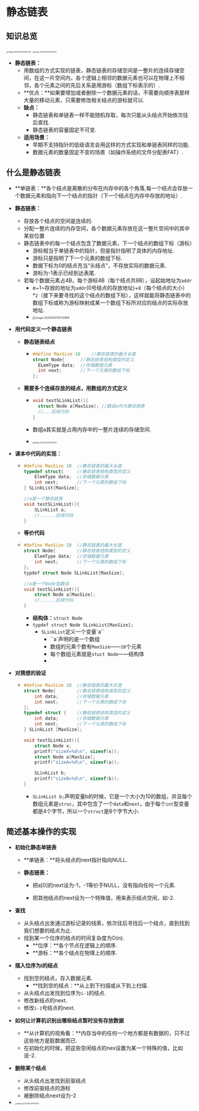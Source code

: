 # 静态链表



## 知识总览

<img src="https://cvp.oss-cn-shanghai.aliyuncs.com/picgo/202304120938291.png" alt="image-20230412093853212" style="zoom: 33%;" />

<img src="https://cvp.oss-cn-shanghai.aliyuncs.com/picgo/202304121415649.png" alt="image-20230412141532527" style="zoom:33%;" />



* **静态链表：**
  * 用数组的方式实现的链表，静态链表的存储空间是一整片的连续存储空间，在这一片空间内，各个逻辑上相邻的数据元素也可以在物理上不相邻，各个元素之间的先后关系是用游标（数组下标表示的）.
  * **优点：**如果要增加或者删除一个数据元素的话，不需要向顺序表那样大量的移动元素，只需要修改相关结点的游标就可以.
  * **缺点：**
    * 静态链表和单链表一样不能随机存取，每次只能从头结点开始依次往后查找.
    * 静态链表的容量固定不可变.
  * **适用场景：**
    * 早期不支持指针的低级语言会用这样的方式实现和单链表同样的功能.
    * 数据元素的数量固定不变的场景（如操作系统的文件分配表FAT）.





## 什么是静态链表

* **单链表：**各个结点是离散的分布在内存中的各个角落,每一个结点会存放一个数据元素和指向下一个结点的指针（下一个结点在内存中存放的地址）.

* **静态链表：**

  * 存放各个结点的空间是连续的.
  * 分配一整片连续的内存空间，各个数据元素存放在这一整片空间中的其中某些位置
  * 静态链表中的每一个结点包含了数据元素，下一个结点的数组下标（游标）
    * 游标相当于单链表中的指针，但是指针指明了具体的内存地址.
    * 游标只是指明了下一个元素的数组下标.
    * 数据下标为0的结点充当“头结点”，不存放实际的数据元素.
    * 游标为-1表示已经到达表尾.
  * 若每个数据元素占4B，每个游标4B（每个结点共8B），设起始地址为`addr`
    * e~1~存放的地址为`addr`(0号结点的存放地址)+`8`（每个结点的大小）*`2`（接下来要寻找的这个结点的数组下标），这样就能将静态链表中的数组下标或称为游标映射成某一个数组下标所对应的结点的实际存放地址.
    * <img src="https://cvp.oss-cn-shanghai.aliyuncs.com/picgo/202304121107104.png" alt="image-20230412110732905" style="zoom: 50%;" />

* **用代码定义一个静态链表**

  * **静态链表结点**

    * ~~~C++
      #define MaxSize 10	//静态链表的最大长度
      struct Node{		//静态链表结构类型的定义
      	ELemType data;	//存储数据元素
      	int next;		//下一个元素的数组下标
      };
      ~~~

  * **需要多个连续存放的结点，用数组的方式定义**

    * ~~~C++
      void testSLinkList(){
      	struct Node a[MaxSize];	//数组a作为静态链表
      	//...后续代码
      }
      ~~~

    * 数组a其实就是占用内存中的一整片连续的存储空间.

    * <img src="https://cvp.oss-cn-shanghai.aliyuncs.com/picgo/202304121152196.png" alt="image-20230412115204122" style="zoom:33%;" />

* **课本中代码的实现：**

  * ~~~C++
    #define MaxSize 10	//静态链表的最大长度
    typedef struct{		//静态链表结构类型的定义
    	ElemType data;	//存储数据元素
        int next;		//下一个元素的数组下标
    } SLinkList[MaxSize];
    
    //a是一个静态链表
    void testSLinkList(){
        SLinkList a;
        //......后续代码
    }
    ~~~

  * **等价代码**

  * ~~~C++
    #define MaxSize 10	//静态链表的最大长度
    struct Node{		//静态链表结构类型的定义
    	ElemType data;	//存储数据元素
        int next;		//下一个元素的数组下标
    };
    typdef struct Node SLinkList[MaxSize];
    
    //a是一个Node型数组
    void testSLinkList(){
        struct Node a[MaxSize];
        //......后续代码
    }
    ~~~

    * **结构体：**`struct Node`
    * `typdef struct Node SLinkList[MaxSize];`
      * `SLinkList`定义一个变量`a``
        * ``a`声明的是一个数组
        * 数组的元素个数有`MaxSize`——`10`个元素
        * 每个数组元素就是`stuct Node`——结构体
        * 

* **对猜想的验证**

  * ~~~C++
    #define MaxSize 10	//静态链表的最大长度
    struct Node{		//静态链表结构类型的定义
    	int data;		//存储数据元素
    	int next;		//下一个元素的数组下标
    };
    typedef struct {	//静态链表结构类型的定义
    	int data;		//存储数据元素
    	int next;		//下一个元素的数组下标
    } SLinkList [MaxSize];
    
    void testSLinkList(){
    	struct Node x;
    	printf("sizeX=%d\n", sizeof(x));
    	struct Node a[MaxSize];
    	printf("sizeA=%d\n", sizeof(a));
    
    	SLinkList b;
    	printf("sizeB=%d\n", sizeof(b));
    }
    ~~~

    * `SLinkList b;`声明变量b的时候，它是一个大小为10的数组，并且每个数组元素是`struc`，其中包含了一个`data`和`next`，由于每个`int`型变量都是4个字节，所以一个`struct`是8个字节大小.

  

## 简述基本操作的实现

* **初始化静态单链表**

  * **单链表：**将头结点的next指针指向NULL.

  * **静态链表：**

    * 把a[0]的next设为-1，-1等价于NULL，没有指向任何一个元素.

    * 把其他结点的next设为一个特殊值，用来表示结点空闲，如-2.

* **查找**

  * 从头结点出发通过游标记录的线索，依次往后寻找后一个结点，直到找到我们想要的结点为止.
  * 找到某一个位序的结点的时间复杂度为O(n).
    * **位序：**各个节点在逻辑上的顺序.
    * **游标：**各个结点在物理上的顺序.

* **插入位序为i的结点**

  * 找到空的结点，存入数据元素.
    * **找到空的结点：**从上到下扫描或从下到上扫描.
  * 从头结点出发找到位序为`i-1`的结点.
  * 修改新结点的next.
  * 修改`i-1`号结点的next.

* **如何让计算机识别出哪些结点暂时没有存放数据**
  * **从计算机的视角看：**内存当中的任何一个地方都是有数据的，只不过这些地方是脏数据而已.
  * 在初始化的时候，把这些空闲结点的nex设置为某一个特殊的值，比如说-2.
* **删除某个结点**
  * 从头结点出发找到前驱结点
  * 修改前驱结点的游标
  * 被删除结点next设为-2
* <img src="https://cvp.oss-cn-shanghai.aliyuncs.com/picgo/202304121414708.png" alt="image-20230412141415619" style="zoom: 33%;" />



